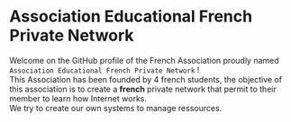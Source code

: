 # Association Educational French Private Network

Welcome on the GitHub profile of the French Association proudly named ``Association Educational French Private Network`` !<br>
This Association has been founded by 4 french students, the objective of this association is to create a **french** private network that permit to their member to learn how Internet works.<br>
We try to create our own systems to manage ressources.

